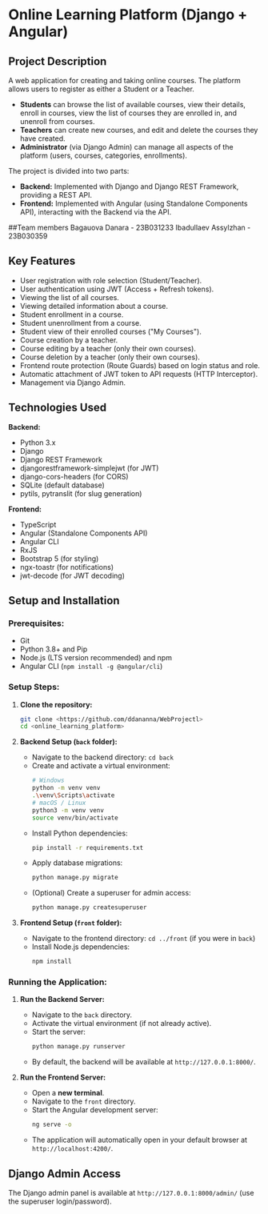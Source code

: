 # Online Learning Platform (Django + Angular)

## Project Description

A web application for creating and taking online courses. The platform allows users to register as either a Student or a Teacher.

* **Students** can browse the list of available courses, view their details, enroll in courses, view the list of courses they are enrolled in, and unenroll from courses.
* **Teachers** can create new courses, and edit and delete the courses they have created.
* **Administrator** (via Django Admin) can manage all aspects of the platform (users, courses, categories, enrollments).

The project is divided into two parts:
* **Backend:** Implemented with Django and Django REST Framework, providing a REST API.
* **Frontend:** Implemented with Angular (using Standalone Components API), interacting with the Backend via the API.

##Team members
Bagauova Danara - 23B031233
Ibadullaev Assylzhan - 23B030359 

## Key Features

* User registration with role selection (Student/Teacher).
* User authentication using JWT (Access + Refresh tokens).
* Viewing the list of all courses.
* Viewing detailed information about a course.
* Student enrollment in a course.
* Student unenrollment from a course.
* Student view of their enrolled courses ("My Courses").
* Course creation by a teacher.
* Course editing by a teacher (only their own courses).
* Course deletion by a teacher (only their own courses).
* Frontend route protection (Route Guards) based on login status and role.
* Automatic attachment of JWT token to API requests (HTTP Interceptor).
* Management via Django Admin.

## Technologies Used

**Backend:**
* Python 3.x
* Django
* Django REST Framework
* djangorestframework-simplejwt (for JWT)
* django-cors-headers (for CORS)
* SQLite (default database)
* pytils, pytranslit (for slug generation)

**Frontend:**
* TypeScript
* Angular (Standalone Components API)
* Angular CLI
* RxJS
* Bootstrap 5 (for styling)
* ngx-toastr (for notifications)
* jwt-decode (for JWT decoding)

## Setup and Installation

### Prerequisites:
* Git
* Python 3.8+ and Pip
* Node.js (LTS version recommended) and npm
* Angular CLI (`npm install -g @angular/cli`)

### Setup Steps:

1.  **Clone the repository:**
    ```bash
    git clone <https://github.com/ddananna/WebProjectl>
    cd <online_learning_platform>
    ```

2.  **Backend Setup (`back` folder):**
    * Navigate to the backend directory: `cd back`
    * Create and activate a virtual environment:
        ```bash
        # Windows
        python -m venv venv
        .\venv\Scripts\activate
        # macOS / Linux
        python3 -m venv venv
        source venv/bin/activate
        ```
    * Install Python dependencies:
        ```bash
        pip install -r requirements.txt
        ```
    * Apply database migrations:
        ```bash
        python manage.py migrate
        ```
    * (Optional) Create a superuser for admin access:
        ```bash
        python manage.py createsuperuser
        ```

3.  **Frontend Setup (`front` folder):**
    * Navigate to the frontend directory: `cd ../front` (if you were in `back`)
    * Install Node.js dependencies:
        ```bash
        npm install
        ```

### Running the Application:

1.  **Run the Backend Server:**
    * Navigate to the `back` directory.
    * Activate the virtual environment (if not already active).
    * Start the server:
        ```bash
        python manage.py runserver
        ```
    * By default, the backend will be available at `http://127.0.0.1:8000/`.

2.  **Run the Frontend Server:**
    * Open a **new terminal**.
    * Navigate to the `front` directory.
    * Start the Angular development server:
        ```bash
        ng serve -o
        ```
    * The application will automatically open in your default browser at `http://localhost:4200/`.

## Django Admin Access

The Django admin panel is available at `http://127.0.0.1:8000/admin/` (use the superuser login/password).
